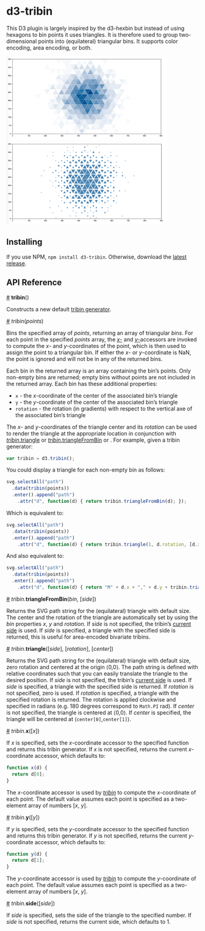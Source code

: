 # d3-tribin

This D3 plugin is largely inspired by the d3-hexbin but instead of using hexagons to bin points it uses triangles. It is therefore used to group two-dimensional points into (equilateral) triangular bins. It supports color encoding, area encoding, or both.

<img alt="Hexagonal Binning (Color)" src="img/color.png" width="420" height="219">
<img alt="Hexagonal Binning (Area)" src="img/area.png" width="420" height="219">

## Installing

If you use NPM, `npm install d3-tribin`. Otherwise, download the [latest release](https://github.com/d3/d3-tribin/releases/latest).

## API Reference

<a href="#tribin" name="tribin">#</a> <b>tribin</b>()

Constructs a new default [tribin generator](#_tribin).

<a name="_tribin" href="#_tribin">#</a> <i>tribin</i>(<i>points</i>)

Bins the specified array of *points*, returning an array of triangular *bins*. For each point in the specified *points* array, the [*x*-](#tribin_x) and [*y*-](#tribin_y)accessors are invoked to compute the *x*- and *y*-coordinates of the point, which is then used to assign the point to a triangular bin. If either the *x*- or *y*-coordinate is NaN, the point is ignored and will not be in any of the returned bins.

Each bin in the returned array is an array containing the bin’s points. Only non-empty bins are returned; empty bins without points are not included in the returned array. Each bin has these additional properties:

* `x` - the *x*-coordinate of the center of the associated bin’s triangle
* `y` - the *y*-coordinate of the center of the associated bin’s triangle
* `rotation` - the rotation (in gradients) with respect to the vertical axe of the associated bin’s triangle

The *x*- and *y*-coordinates of the triangle center and its *rotation* can be used to render the triangle at the appropriate location in conjunction with [*tribin*.triangle](#tribin_triangle) or [*tribin*.triangleFromBin](#tribin_triangleFromBin) or . For example, given a tribin generator:

```js
var tribin = d3.tribin();
```

You could display a triangle for each non-empty bin as follows:

```js
svg.selectAll("path")
  .data(tribin(points))
  .enter().append("path")
    .attr("d", function(d) { return tribin.triangleFromBin(d); });
```

Which is equivalent to:

```js
svg.selectAll("path")
  .data(tribin(points))
  .enter().append("path")
    .attr("d", function(d) { return tribin.triangle(1, d.rotation, [d.x, d.y]); });
```

And also equivalent to:

```js
svg.selectAll("path")
  .data(tribin(points))
  .enter().append("path")
    .attr("d", function(d) { return "M" + d.x + "," + d.y + tribin.triangle(1, d.rotation); });
```

<a name="tribin_triangleFromBin" href="#tribin_triangleFromBin">#</a> <i>tribin</i>.<b>triangleFromBin</b>(<i>bin</i>, [<i>side</i>])

Returns the SVG path string for the (equilateral) triangle with default size. The center and the rotation of the triangle are automatically set by using the *bin* properties *x*, *y* and *rotation*. If *side* is not specified, the tribin’s [current side](#tribin_side) is used. If *side* is specified, a triangle with the specified side is returned, this is useful for area-encoded bivariate tribins.

<a name="tribin_triangle" href="#tribin_triangle">#</a> <i>tribin</i>.<b>triangle</b>([<i>side</i>], [<i>rotation</i>], [<i>center</i>])

Returns the SVG path string for the (equilateral) triangle with default size, zero rotation and centered at the origin ⟨0,0⟩. The path string is defined with relative coordinates such that you can easily translate the triangle to the desired position. If *side* is not specified, the tribin’s [current side](#tribin_side) is used. If *side* is specified, a triangle with the specified side is returned. If *rotation* is not specified, zero is used. If *rotation* is specified, a triangle with the specified rotation is returned. The rotation is applied clockwise and specified in radians (e.g. 180 degrees correspond to `Math.PI` rad). If *center* is not specified, the triangle is centered at ⟨0,0⟩. If *center* is specified, the triangle will be centered at ⟨`center[0]`,`center[1]`⟩.

<a name="tribin_x" href="#tribin_x">#</a> <i>tribin</i>.<b>x</b>([<i>x</i>])

If *x* is specified, sets the *x*-coordinate accessor to the specified function and returns this tribin generator. If *x* is not specified, returns the current *x*-coordinate accessor, which defaults to:

```js
function x(d) {
  return d[0];
}
```

The *x*-coordinate accessor is used by [*tribin*](#_tribin) to compute the *x*-coordinate of each point. The default value assumes each point is specified as a two-element array of numbers [*x*, *y*].

<a name="tribin_y" href="#tribin_y">#</a> <i>tribin</i>.<b>y</b>([<i>y</i>])

If *y* is specified, sets the *y*-coordinate accessor to the specified function and returns this tribin generator. If *y* is not specified, returns the current *y*-coordinate accessor, which defaults to:

```js
function y(d) {
  return d[1];
}
```

The *y*-coordinate accessor is used by [*tribin*](#_tribin) to compute the *y*-coordinate of each point. The default value assumes each point is specified as a two-element array of numbers [*x*, *y*].

<a name="tribin_side" href="#tribin_side">#</a> <i>tribin</i>.<b>side</b>([<i>side</i>])

If *side* is specified, sets the side of the triangle to the specified number. If *side* is not specified, returns the current side, which defaults to 1.